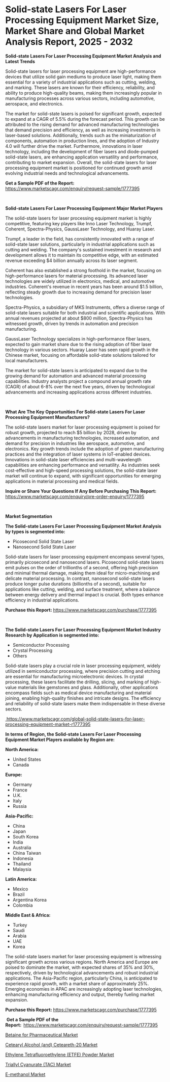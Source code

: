 <p><h1>Solid-state Lasers For Laser Processing Equipment Market Size, Market Share and Global Market Analysis Report, 2025 - 2032</h1></p><p><strong>Solid-state Lasers For Laser Processing Equipment Market Analysis and Latest Trends</strong></p>
<p><p>Solid-state lasers for laser processing equipment are high-performance devices that utilize solid gain mediums to produce laser light, making them essential for a variety of industrial applications such as cutting, welding, and marking. These lasers are known for their efficiency, reliability, and ability to produce high-quality beams, making them increasingly popular in manufacturing processes across various sectors, including automotive, aerospace, and electronics.</p><p>The market for solid-state lasers is poised for significant growth, expected to expand at a CAGR of 5.5% during the forecast period. This growth can be attributed to the rising demand for advanced manufacturing technologies that demand precision and efficiency, as well as increasing investments in laser-based solutions. Additionally, trends such as the miniaturization of components, automation in production lines, and the adoption of Industry 4.0 will further drive the market. Furthermore, innovations in laser technology, including the development of fiber lasers and diode-pumped solid-state lasers, are enhancing application versatility and performance, contributing to market expansion. Overall, the solid-state lasers for laser processing equipment market is positioned for continued growth amid evolving industrial needs and technological advancements.</p></p>
<p><strong>Get a Sample PDF of the Report:&nbsp;</strong> <a href="https://www.marketscagr.com/enquiry/request-sample/1777395?utm_campaign=2194&utm_medium=2&utm_source=Github&utm_content=ia&utm_term=28022025&utm_id=solid-state-lasers-for-laser-processing-equipment">https://www.marketscagr.com/enquiry/request-sample/1777395</a></p>
<p>&nbsp;</p>
<p><strong>Solid-state Lasers For Laser Processing Equipment Major Market Players</strong></p>
<p><p>The solid-state lasers for laser processing equipment market is highly competitive, featuring key players like Inno Laser Technology, Trumpf, Coherent, Spectra-Physics, GaussLaser Technology, and Huaray Laser. </p><p>Trumpf, a leader in the field, has consistently innovated with a range of solid-state laser solutions, particularly in industrial applications such as cutting and welding. The company's sustained investment in research and development allows it to maintain its competitive edge, with an estimated revenue exceeding $4 billion annually across its laser segment.</p><p>Coherent has also established a strong foothold in the market, focusing on high-performance lasers for material processing. Its advanced laser technologies are widely utilized in electronics, medical, and automotive industries. Coherent's revenue in recent years has been around $1.5 billion, reflecting steady growth due to increasing demand for precision laser technologies.</p><p>Spectra-Physics, a subsidiary of MKS Instruments, offers a diverse range of solid-state lasers suitable for both industrial and scientific applications. With annual revenues projected at about $800 million, Spectra-Physics has witnessed growth, driven by trends in automation and precision manufacturing.</p><p>GaussLaser Technology specializes in high-performance fiber lasers, expected to gain market share due to the rising adoption of fiber laser technology in various sectors. Huaray Laser has seen rapid growth in the Chinese market, focusing on affordable solid-state solutions tailored for local manufacturers.</p><p>The market for solid-state lasers is anticipated to expand due to the growing demand for automation and advanced material processing capabilities. Industry analysts project a compound annual growth rate (CAGR) of about 6-8% over the next five years, driven by technological advancements and increasing applications across different industries.</p></p>
<p>&nbsp;</p>
<p><strong>What Are The Key Opportunities For Solid-state Lasers For Laser Processing Equipment Manufacturers?</strong></p>
<p><p>The solid-state lasers market for laser processing equipment is poised for robust growth, projected to reach $5 billion by 2028, driven by advancements in manufacturing technologies, increased automation, and demand for precision in industries like aerospace, automotive, and electronics. Key growth trends include the adoption of green manufacturing practices and the integration of laser systems in IoT-enabled devices. Innovations in solid-state laser efficiencies and multi-wavelength capabilities are enhancing performance and versatility. As industries seek cost-effective and high-speed processing solutions, the solid-state laser market will continue to expand, with significant opportunities for emerging applications in material processing and medical fields.</p></p>
<p><strong>Inquire or Share Your Questions If Any Before Purchasing This Report:</strong> <a href="https://www.marketscagr.com/enquiry/pre-order-enquiry/1777395?utm_campaign=2194&utm_medium=2&utm_source=Github&utm_content=ia&utm_term=28022025&utm_id=solid-state-lasers-for-laser-processing-equipment">https://www.marketscagr.com/enquiry/pre-order-enquiry/1777395</a></p>
<p>&nbsp;</p>
<p><strong>Market Segmentation</strong></p>
<p><strong>The Solid-state Lasers For Laser Processing Equipment Market Analysis by types is segmented into:</strong></p>
<p><ul><li>Picosecond Solid State Laser</li><li>Nanosecond Solid State Laser</li></ul></p>
<p><p>Solid-state lasers for laser processing equipment encompass several types, primarily picosecond and nanosecond lasers. Picosecond solid-state lasers emit pulses on the order of trillionths of a second, offering high precision and minimal thermal damage, making them ideal for micro-machining and delicate material processing. In contrast, nanosecond solid-state lasers produce longer pulse durations (billionths of a second), suitable for applications like cutting, welding, and surface treatment, where a balance between energy delivery and thermal impact is crucial. Both types enhance efficiency in industrial applications.</p></p>
<p><strong>Purchase this Report:&nbsp;</strong><a href="https://www.marketscagr.com/purchase/1777395?utm_campaign=2194&utm_medium=2&utm_source=Github&utm_content=ia&utm_term=28022025&utm_id=solid-state-lasers-for-laser-processing-equipment">https://www.marketscagr.com/purchase/1777395</a></p>
<p>&nbsp;</p>
<p><strong>The Solid-state Lasers For Laser Processing Equipment Market Industry Research by Application is segmented into:</strong></p>
<p><ul><li>Semiconductor Processing</li><li>Crystal Processing</li><li>Others</li></ul></p>
<p><p>Solid-state lasers play a crucial role in laser processing equipment, widely utilized in semiconductor processing, where precision cutting and etching are essential for manufacturing microelectronic devices. In crystal processing, these lasers facilitate the drilling, slicing, and marking of high-value materials like gemstones and glass. Additionally, other applications encompass fields such as medical device manufacturing and material joining, enabling high-quality finishes and intricate designs. The efficiency and reliability of solid-state lasers make them indispensable in these diverse sectors.</p></p>
<p><a href="https://www.marketscagr.com/global-solid-state-lasers-for-laser-processing-equipment-market-r1777395?utm_campaign=2194&utm_medium=2&utm_source=Github&utm_content=ia&utm_term=28022025&utm_id=solid-state-lasers-for-laser-processing-equipment">&nbsp;https://www.marketscagr.com/global-solid-state-lasers-for-laser-processing-equipment-market-r1777395</a></p>
<p><strong>In terms of Region, the Solid-state Lasers For Laser Processing Equipment Market Players available by Region are:</strong></p>
<p>
    <p> <strong> North America: </strong>
        <ul>
            <li>United States</li>
            <li>Canada</li>
        </ul>
        </p> 
    <p> <strong> Europe: </strong>
        <ul>
            <li>Germany</li>
            <li>France</li>
            <li>U.K.</li>
            <li>Italy</li>
            <li>Russia</li>
        </ul>
        </p> 
    <p> <strong> Asia-Pacific: </strong>
        <ul>
            <li>China</li>
            <li>Japan</li>
            <li>South Korea</li>
            <li>India</li>
            <li>Australia</li>
            <li>China Taiwan</li>
            <li>Indonesia</li>
            <li>Thailand</li>
            <li>Malaysia</li>
        </ul>
        </p> 
    <p> <strong> Latin America: </strong>
        <ul>
            <li>Mexico</li>
            <li>Brazil</li>
            <li>Argentina Korea</li>
            <li>Colombia</li>
        </ul>
        </p> 
    <p> <strong> Middle East & Africa: </strong>
        <ul>
            <li>Turkey</li>
            <li>Saudi</li>
            <li>Arabia</li>
            <li>UAE</li>
            <li>Korea</li>
        </ul>
    </p>
    </p>
<p><p>The solid-state lasers market for laser processing equipment is witnessing significant growth across various regions. North America and Europe are poised to dominate the market, with expected shares of 35% and 30%, respectively, driven by technological advancements and robust industrial applications. The Asia-Pacific region, particularly China, is anticipated to experience rapid growth, with a market share of approximately 25%. Emerging economies in APAC are increasingly adopting laser technologies, enhancing manufacturing efficiency and output, thereby fueling market expansion.</p></p>
<p><strong>Purchase this Report: </strong><a href="https://www.marketscagr.com/purchase/1777395?utm_campaign=2194&utm_medium=2&utm_source=Github&utm_content=ia&utm_term=28022025&utm_id=solid-state-lasers-for-laser-processing-equipment">https://www.marketscagr.com/purchase/1777395</a></p>
<p>&nbsp;<strong>Get a Sample PDF of the Report:&nbsp;&nbsp;</strong><a href="https://www.marketscagr.com/enquiry/request-sample/1777395?utm_campaign=2194&utm_medium=2&utm_source=Github&utm_content=ia&utm_term=28022025&utm_id=solid-state-lasers-for-laser-processing-equipment">https://www.marketscagr.com/enquiry/request-sample/1777395</a></p>
<p><strong></strong></p>
<p><p><a href="https://github.com/guleealhani/Market-Research-Report-List-1/blob/main/betaine-for-pharmaceutical-market.md?utm_campaign=2194&utm_medium=2&utm_source=Github&utm_content=ia&utm_term=28022025&utm_id=solid-state-lasers-for-laser-processing-equipment">Betaine for Pharmaceutical Market</a></p><p><a href="https://github.com/mehakmiamid1/Market-Research-Report-List-1/blob/main/cetearyl-alcohol-and-ceteareth-20-market.md?utm_campaign=2194&utm_medium=2&utm_source=Github&utm_content=ia&utm_term=28022025&utm_id=solid-state-lasers-for-laser-processing-equipment">Cetearyl Alcohol (and) Ceteareth-20 Market</a></p><p><a href="https://github.com/cobinaydin13/Market-Research-Report-List-1/blob/main/ethylene-tetrafluoroethylene-etfe-powder-market.md?utm_campaign=2194&utm_medium=2&utm_source=Github&utm_content=ia&utm_term=28022025&utm_id=solid-state-lasers-for-laser-processing-equipment">Ethylene Tetrafluoroethylene (ETFE) Powder Market</a></p><p><a href="https://github.com/osamhcombre/Market-Research-Report-List-1/blob/main/triallyl-cyanurate-tac-market.md?utm_campaign=2194&utm_medium=2&utm_source=Github&utm_content=ia&utm_term=28022025&utm_id=solid-state-lasers-for-laser-processing-equipment">Triallyl Cyanurate (TAC) Market</a></p><p><a href="https://github.com/leehihkl/Market-Research-Report-List-1/blob/main/e-methanol-market.md?utm_campaign=2194&utm_medium=2&utm_source=Github&utm_content=ia&utm_term=28022025&utm_id=solid-state-lasers-for-laser-processing-equipment">E-methanol Market</a></p></p>